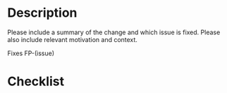# Description

Please include a summary of the change and which issue is fixed. Please also
include relevant motivation and context.

Fixes FP-(issue)

# Checklist
